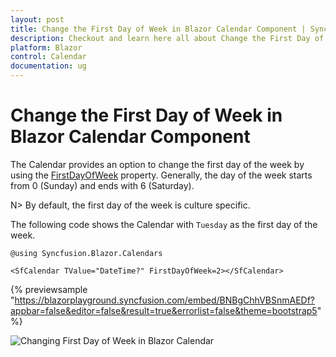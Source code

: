 ```yaml
---
layout: post
title: Change the First Day of Week in Blazor Calendar Component | Syncfusion
description: Checkout and learn here all about Change the First Day of Week in Syncfusion Blazor Calendar component and more.
platform: Blazor
control: Calendar
documentation: ug
---
```


# Change the First Day of Week in Blazor Calendar Component

The Calendar provides an option to change the first day of the week by using the [FirstDayOfWeek](https://help.syncfusion.com/cr/blazor/Syncfusion.Blazor.Calendars.CalendarBase-1.html#Syncfusion_Blazor_Calendars_CalendarBase_1_FirstDayOfWeek) property. Generally, the day of the week starts from 0 (Sunday) and ends with 6 (Saturday).

N> By default, the first day of the week is culture specific.

The following code shows the Calendar with `Tuesday` as the first day of the week.

```cshtml
@using Syncfusion.Blazor.Calendars

<SfCalendar TValue="DateTime?" FirstDayOfWeek=2></SfCalendar>
```
{% previewsample "https://blazorplayground.syncfusion.com/embed/BNBgChhVBSnmAEDf?appbar=false&editor=false&result=true&errorlist=false&theme=bootstrap5" %}

![Changing First Day of Week in Blazor Calendar](../images/blazor-calendar-first-day-of-week.png)